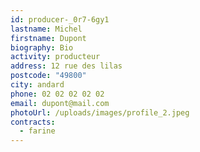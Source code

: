 ```yaml
---
id: producer-_0r7-6gy1
lastname: Michel
firstname: Dupont
biography: Bio
activity: producteur
address: 12 rue des lilas
postcode: "49800"
city: andard
phone: 02 02 02 02 02
email: dupont@mail.com
photoUrl: /uploads/images/profile_2.jpeg
contracts:
  - farine
---
```

